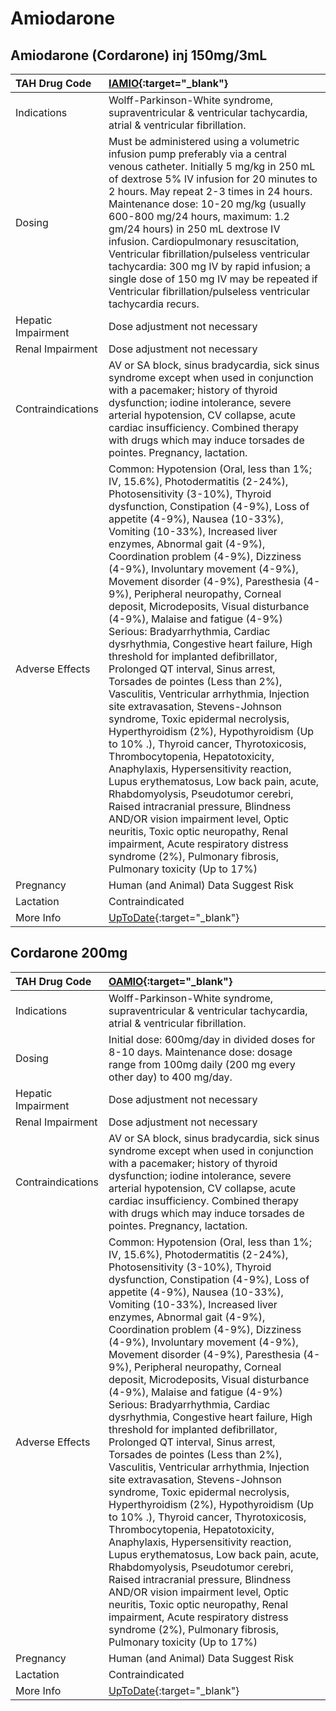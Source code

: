 # Amiodarone

## Amiodarone (Cordarone) inj 150mg/3mL

| TAH Drug Code      | [IAMIO](https://www.tahsda.org.tw/drugs/hissearch.php?drug_code=IAMIO){:target="_blank"}                                                                                                                                                                                                                                                                                                                                                                                                                                                                                                                                                                                                                                                                                                                                                                                                                                                                                                                                                                                                                                                                                                                                                                                                                |
|:-------------------|:--------------------------------------------------------------------------------------------------------------------------------------------------------------------------------------------------------------------------------------------------------------------------------------------------------------------------------------------------------------------------------------------------------------------------------------------------------------------------------------------------------------------------------------------------------------------------------------------------------------------------------------------------------------------------------------------------------------------------------------------------------------------------------------------------------------------------------------------------------------------------------------------------------------------------------------------------------------------------------------------------------------------------------------------------------------------------------------------------------------------------------------------------------------------------------------------------------------------------------------------------------------------------------------------------------|
| Indications        | Wolff-Parkinson-White syndrome, supraventricular & ventricular tachycardia, atrial & ventricular fibrillation.                                                                                                                                                                                                                                                                                                                                                                                                                                                                                                                                                                                                                                                                                                                                                                                                                                                                                                                                                                                                                                                                                                                                                                                          |
| Dosing             | Must be administered using a volumetric infusion pump preferably via a central venous catheter. Initially 5 mg/kg in 250 mL of dextrose 5% IV infusion for 20 minutes to 2 hours. May repeat 2-3 times in 24 hours. Maintenance dose: 10-20 mg/kg (usually 600-800 mg/24 hours, maximum: 1.2 gm/24 hours) in 250 mL dextrose IV infusion. Cardiopulmonary resuscitation, Ventricular fibrillation/pulseless ventricular tachycardia: 300 mg IV by rapid infusion; a single dose of 150 mg IV may be repeated if Ventricular fibrillation/pulseless ventricular tachycardia recurs.                                                                                                                                                                                                                                                                                                                                                                                                                                                                                                                                                                                                                                                                                                                      |
| Hepatic Impairment | Dose adjustment not necessary                                                                                                                                                                                                                                                                                                                                                                                                                                                                                                                                                                                                                                                                                                                                                                                                                                                                                                                                                                                                                                                                                                                                                                                                                                                                           |
| Renal Impairment   | Dose adjustment not necessary                                                                                                                                                                                                                                                                                                                                                                                                                                                                                                                                                                                                                                                                                                                                                                                                                                                                                                                                                                                                                                                                                                                                                                                                                                                                           |
| Contraindications  | AV or SA block, sinus bradycardia, sick sinus syndrome except when used in conjunction with a pacemaker; history of thyroid dysfunction; iodine intolerance, severe arterial hypotension, CV collapse, acute cardiac insufficiency. Combined therapy with drugs which may induce torsades de pointes. Pregnancy, lactation.                                                                                                                                                                                                                                                                                                                                                                                                                                                                                                                                                                                                                                                                                                                                                                                                                                                                                                                                                                             |
| Adverse Effects    | Common: Hypotension (Oral, less than 1%; IV, 15.6%), Photodermatitis (2-24%), Photosensitivity (3-10%), Thyroid dysfunction, Constipation (4-9%), Loss of appetite (4-9%), Nausea (10-33%), Vomiting (10-33%), Increased liver enzymes, Abnormal gait (4-9%), Coordination problem (4-9%), Dizziness (4-9%), Involuntary movement (4-9%), Movement disorder (4-9%), Paresthesia (4-9%), Peripheral neuropathy, Corneal deposit, Microdeposits, Visual disturbance (4-9%), Malaise and fatigue (4-9%) Serious: Bradyarrhythmia, Cardiac dysrhythmia, Congestive heart failure, High threshold for implanted defibrillator, Prolonged QT interval, Sinus arrest, Torsades de pointes (Less than 2%), Vasculitis, Ventricular arrhythmia, Injection site extravasation, Stevens-Johnson syndrome, Toxic epidermal necrolysis, Hyperthyroidism (2%), Hypothyroidism (Up to 10% .), Thyroid cancer, Thyrotoxicosis, Thrombocytopenia, Hepatotoxicity, Anaphylaxis, Hypersensitivity reaction, Lupus erythematosus, Low back pain, acute, Rhabdomyolysis, Pseudotumor cerebri, Raised intracranial pressure, Blindness AND/OR vision impairment level, Optic neuritis, Toxic optic neuropathy, Renal impairment, Acute respiratory distress syndrome (2%), Pulmonary fibrosis, Pulmonary toxicity (Up to 17%) |
| Pregnancy          | Human (and Animal) Data Suggest Risk                                                                                                                                                                                                                                                                                                                                                                                                                                                                                                                                                                                                                                                                                                                                                                                                                                                                                                                                                                                                                                                                                                                                                                                                                                                                    |
| Lactation          | Contraindicated                                                                                                                                                                                                                                                                                                                                                                                                                                                                                                                                                                                                                                                                                                                                                                                                                                                                                                                                                                                                                                                                                                                                                                                                                                                                                         |
| More Info          | [UpToDate](https://www.uptodate.com/contents/amiodarone-drug-information){:target="_blank"}                                                                                                                                                                                                                                                                                                                                                                                                                                                                                                                                                                                                                                                                                                                                                                                                                                                                                                                                                                                                                                                                                                                                                                                                             |

## Cordarone 200mg

| TAH Drug Code      | [OAMIO](https://www.tahsda.org.tw/drugs/hissearch.php?drug_code=OAMIO){:target="_blank"}                                                                                                                                                                                                                                                                                                                                                                                                                                                                                                                                                                                                                                                                                                                                                                                                                                                                                                                                                                                                                                                                                                                                                                                                                |
|:-------------------|:--------------------------------------------------------------------------------------------------------------------------------------------------------------------------------------------------------------------------------------------------------------------------------------------------------------------------------------------------------------------------------------------------------------------------------------------------------------------------------------------------------------------------------------------------------------------------------------------------------------------------------------------------------------------------------------------------------------------------------------------------------------------------------------------------------------------------------------------------------------------------------------------------------------------------------------------------------------------------------------------------------------------------------------------------------------------------------------------------------------------------------------------------------------------------------------------------------------------------------------------------------------------------------------------------------|
| Indications        | Wolff-Parkinson-White syndrome, supraventricular & ventricular tachycardia, atrial & ventricular fibrillation.                                                                                                                                                                                                                                                                                                                                                                                                                                                                                                                                                                                                                                                                                                                                                                                                                                                                                                                                                                                                                                                                                                                                                                                          |
| Dosing             | Initial dose: 600mg/day in divided doses for 8-10 days. Maintenance dose: dosage range from 100mg daily (200 mg every other day) to 400 mg/day.                                                                                                                                                                                                                                                                                                                                                                                                                                                                                                                                                                                                                                                                                                                                                                                                                                                                                                                                                                                                                                                                                                                                                         |
| Hepatic Impairment | Dose adjustment not necessary                                                                                                                                                                                                                                                                                                                                                                                                                                                                                                                                                                                                                                                                                                                                                                                                                                                                                                                                                                                                                                                                                                                                                                                                                                                                           |
| Renal Impairment   | Dose adjustment not necessary                                                                                                                                                                                                                                                                                                                                                                                                                                                                                                                                                                                                                                                                                                                                                                                                                                                                                                                                                                                                                                                                                                                                                                                                                                                                           |
| Contraindications  | AV or SA block, sinus bradycardia, sick sinus syndrome except when used in conjunction with a pacemaker; history of thyroid dysfunction; iodine intolerance, severe arterial hypotension, CV collapse, acute cardiac insufficiency. Combined therapy with drugs which may induce torsades de pointes. Pregnancy, lactation.                                                                                                                                                                                                                                                                                                                                                                                                                                                                                                                                                                                                                                                                                                                                                                                                                                                                                                                                                                             |
| Adverse Effects    | Common: Hypotension (Oral, less than 1%; IV, 15.6%), Photodermatitis (2-24%), Photosensitivity (3-10%), Thyroid dysfunction, Constipation (4-9%), Loss of appetite (4-9%), Nausea (10-33%), Vomiting (10-33%), Increased liver enzymes, Abnormal gait (4-9%), Coordination problem (4-9%), Dizziness (4-9%), Involuntary movement (4-9%), Movement disorder (4-9%), Paresthesia (4-9%), Peripheral neuropathy, Corneal deposit, Microdeposits, Visual disturbance (4-9%), Malaise and fatigue (4-9%) Serious: Bradyarrhythmia, Cardiac dysrhythmia, Congestive heart failure, High threshold for implanted defibrillator, Prolonged QT interval, Sinus arrest, Torsades de pointes (Less than 2%), Vasculitis, Ventricular arrhythmia, Injection site extravasation, Stevens-Johnson syndrome, Toxic epidermal necrolysis, Hyperthyroidism (2%), Hypothyroidism (Up to 10% .), Thyroid cancer, Thyrotoxicosis, Thrombocytopenia, Hepatotoxicity, Anaphylaxis, Hypersensitivity reaction, Lupus erythematosus, Low back pain, acute, Rhabdomyolysis, Pseudotumor cerebri, Raised intracranial pressure, Blindness AND/OR vision impairment level, Optic neuritis, Toxic optic neuropathy, Renal impairment, Acute respiratory distress syndrome (2%), Pulmonary fibrosis, Pulmonary toxicity (Up to 17%) |
| Pregnancy          | Human (and Animal) Data Suggest Risk                                                                                                                                                                                                                                                                                                                                                                                                                                                                                                                                                                                                                                                                                                                                                                                                                                                                                                                                                                                                                                                                                                                                                                                                                                                                    |
| Lactation          | Contraindicated                                                                                                                                                                                                                                                                                                                                                                                                                                                                                                                                                                                                                                                                                                                                                                                                                                                                                                                                                                                                                                                                                                                                                                                                                                                                                         |
| More Info          | [UpToDate](https://www.uptodate.com/contents/amiodarone-drug-information){:target="_blank"}                                                                                                                                                                                                                                                                                                                                                                                                                                                                                                                                                                                                                                                                                                                                                                                                                                                                                                                                                                                                                                                                                                                                                                                                             |

